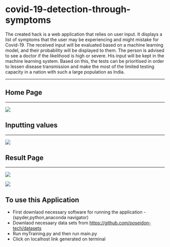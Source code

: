 # covid-19-detection-through-symptoms
The created hack is a web application that relies on user input. It displays a list of symptoms that the user may be experiencing and might mistake for Covid-19. The received input will be evaluated based on a machine learning model, and their probability will be displayed to them. The person is advised to see a doctor if the likelihood is high or severe. His input will be kept in the machine learning system. Based on this, the tests can be prioritised in order to lessen disease transmission and make the most of the limited testing capacity in a nation with such a large population as India.
<hr>

## Home Page
<hr>

![](https://github.com/poseidon-tech/img/blob/3f7ee11bdf4e53c7dc2a783f7d56d961588e0950/COVID-19%20Probability%20Detector%20-%20%5BInPrivate%5D%20-%20Microsoft%E2%80%8B%20Edge%2013-11-2022%2009_20_55.png)

## Inputting values
<hr>

![](https://github.com/poseidon-tech/img/blob/main/COVID-19%20Probability%20Detector%20-%20%5BInPrivate%5D%20-%20Microsoft%E2%80%8B%20Edge%2013-11-2022%2009_21_21.png)

## Result Page
<hr>

![](https://github.com/poseidon-tech/img/blob/main/COVID-19%20Probability%20Detector%20-%20%5BInPrivate%5D%20-%20Microsoft%E2%80%8B%20Edge%2013-11-2022%2009_22_52.png)

![](https://github.com/poseidon-tech/img/blob/main/COVID-19%20Probability%20Detector%20-%20%5BInPrivate%5D%20-%20Microsoft%E2%80%8B%20Edge%2013-11-2022%2009_24_45.png)

## To use this Application
* First downlaod necessary software for running the application -(spyder,python,anaconda navigator)
* Downlaod necesaary data sets from https://github.com/poseidon-tech/datasets
* Run myTraining.py and then run main.py
* Click on localhost link generated on terminal
